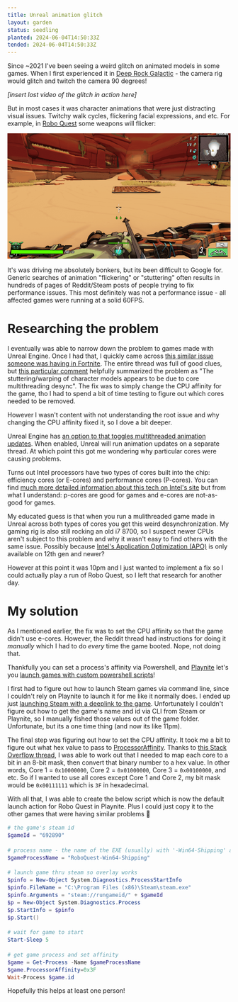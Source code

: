 ```yaml
---
title: Unreal animation glitch
layout: garden
status: seedling
planted: 2024-06-04T14:50:33Z
tended: 2024-06-04T14:50:33Z
---
```


Since ~2021 I've been seeing a weird glitch on animated models in some games. When I first experienced it in [Deep Rock Galactic](https://store.steampowered.com/app/548430/Deep_Rock_Galactic/) - the camera rig would glitch and twitch the camera 90 degrees! <!-- TODO: Do I still have a video clip of this somewhere? -->

_[insert lost video of the glitch in action here]_

But in most cases it was character animations that were just distracting visual issues. Twitchy walk cycles, flickering facial expressions, and etc. For example, in [Robo Quest](https://store.steampowered.com/app/692890/Roboquest/) some weapons will flicker:

![Bow in RoboQuest glitches while standing still.](unreal-flicker.gif)

It's was driving me absolutely bonkers, but its been difficult to Google for. Generic searches of animation "flickering" or "stuttering" often results in hundreds of pages of Reddit/Steam posts of people trying to fix performance issues. This most definitely was not a performance issue - all affected games were running at a solid 60FPS.

# Researching the problem

I eventually was able to narrow down the problem to games made with Unreal Engine. Once I had that, I quickly came across [this similar issue someone was having in Fortnite](https://www.reddit.com/r/AMDHelp/comments/xlou5r/im_getting_player_model_flickering_in_unreal/). The entire thread was full of good clues, but [this particular comment](https://www.reddit.com/r/AMDHelp/comments/xlou5r/comment/kj8u32v/?utm_source=share&utm_medium=web3x&utm_name=web3xcss&utm_term=1&utm_content=share_button) helpfully summarized the problem as "The stuttering/warping of character models appears to be due to core multithreading desync". The fix was to simply change the CPU affinity for the game, tho I had to spend a bit of time testing to figure out which cores needed to be removed.

However I wasn't content with not understanding the root issue and why changing the CPU affinity fixed it, so I dove a bit deeper.

Unreal Engine has [an option to that toggles multithreaded animation updates](https://docs.unrealengine.com/4.27/en-US/AnimatingObjects/SkeletalMeshAnimation/Optimization/). When enabled, Unreal will run animation updates on a separate thread. At which point this got me wondering why particular cores were causing problems.

Turns out Intel processors have two types of cores built into the chip: efficiency cores (or E-cores) and performance cores (P-cores). You can find [much more detailed information about this tech on Intel's site](https://www.intel.com/content/www/us/en/gaming/resources/how-hybrid-design-works.html) but from what I understand: p-cores are good for games and e-cores are not-as-good for games. 

My educated guess is that when you run a mulithreaded game made in Unreal across both types of cores you get this weird desynchronization. My gaming rig is also still rocking an old i7 8700, so I suspect newer CPUs aren't subject to this problem and why it wasn't easy to find others with the same issue. Possibly because [Intel's Application Optimization (APO)](https://www.intel.com/content/www/us/en/support/articles/000095419/processors.html#:~:text=Intel%C2%AE%20Application%20Optimization%20determines,improve%20performance%20for%20supported%20applications.) is only available on 12th gen and newer? 

However at this point it was 10pm and I just wanted to implement a fix so I could actually play a run of Robo Quest, so I left that research for another day.

# My solution
As I mentioned earlier, the fix was to set the CPU affinity so that the game didn't use e-cores. However, the Reddit thread had instructions for doing it _manually_ which I had to do _every_ time the game booted. Nope, not doing that.

Thankfully you can set a process's affinity via Powershell, and [Playnite](https://playnite.link/) let's you [launch games with custom powershell scripts](https://api.playnite.link/docs/manual/library/games/gameActions.html)!

I first had to figure out how to launch Steam games via command line, since I couldn't rely on Playnite to launch it for me like it normally does. I ended up just [launching Steam with a deeplink to the game](https://developer.valvesoftware.com/wiki/Steam_browser_protocol). Unfortunately I couldn't figure out how to get the game's name and id via CLI from Steam or Playnite, so I manually fished those values out of the game folder. Unfortunate, but its a one time thing (and now its like 11pm).

The final step was figuring out how to set the CPU affinity. It took me a bit to figure out what hex value to pass to [ProcessorAffinity](https://learn.microsoft.com/en-us/dotnet/api/system.diagnostics.process.processoraffinity?view=net-8.0). Thanks to [this Stack Overflow thread](https://stackoverflow.com/questions/19187241/change-affinity-of-process-with-windows-script), I was able to work out that I needed to map each core to a bit in an 8-bit mask, then convert that binary number to a hex value. In other words, Core 1 = `0x10000000`, Core 2 = `0x01000000`, Core 3 = `0x00100000`, and etc. So if I wanted to use all cores except Core 1 and Core 2, my bit mask would be `0x00111111` which is `3F` in hexadecimal.

With all that, I was able to create the below script which is now the default launch action for Robo Quest in Playnite. Plus I could just copy it to the other games that were having similar problems 🎉

```powershell
# the game's steam id
$gameId = "692890"

# process name - the name of the EXE (usually) with '-Win64-Shipping' appended
$gameProcessName = "RoboQuest-Win64-Shipping"

# launch game thru steam so overlay works
$pinfo = New-Object System.Diagnostics.ProcessStartInfo
$pinfo.FileName = "C:\Program Files (x86)\Steam\steam.exe"
$pinfo.Arguments = "steam://rungameid/" + $gameId
$p = New-Object System.Diagnostics.Process
$p.StartInfo = $pinfo
$p.Start()

# wait for game to start
Start-Sleep 5

# get game process and set affinity
$game = Get-Process -Name $gameProcessName
$game.ProcessorAffinity=0x3F
Wait-Process $game.id
```

Hopefully this helps at least one person!